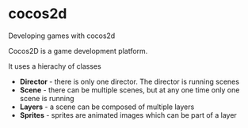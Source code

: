 # cocos2d
Developing games with cocos2d

Cocos2D is a game development platform.

It uses a hierachy of classes
* __Director__ - there is only one director. The director is running scenes
* __Scene__ - there can be multiple scenes, but at any one time only one scene is running
* __Layers__ - a scene can be composed of multiple layers
* __Sprites__ - sprites are animated images which can be part of a layer
